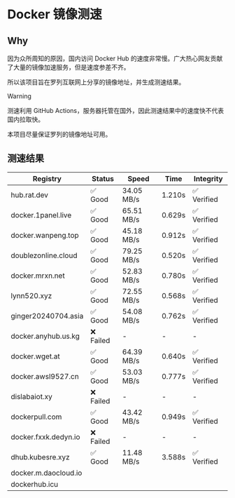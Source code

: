 # Docker 镜像测速

## Why

因为众所周知的原因，国内访问 Docker Hub 的速度非常慢。广大热心网友贡献了大量的镜像加速服务，但是速度参差不齐。


所以该项目旨在罗列互联网上分享的镜像地址，并生成测速结果。

> [!WARNING]
> 测速利用 GitHub Actions，服务器托管在国外，因此测速结果中的速度快不代表国内拉取快。
>

本项目尽量保证罗列的镜像地址可用。

## 测速结果

| Registry | Status | Speed | Time | Integrity |
|----------|--------|-------|------|-----------|
| hub.rat.dev | ✅ Good | 34.05 MB/s | 1.210s | ✅ Verified |
| docker.1panel.live | ✅ Good | 65.51 MB/s | 0.629s | ✅ Verified |
| docker.wanpeng.top | ✅ Good | 45.18 MB/s | 0.912s | ✅ Verified |
| doublezonline.cloud | ✅ Good | 79.25 MB/s | 0.520s | ✅ Verified |
| docker.mrxn.net | ✅ Good | 52.83 MB/s | 0.780s | ✅ Verified |
| lynn520.xyz | ✅ Good | 72.55 MB/s | 0.568s | ✅ Verified |
| ginger20240704.asia | ✅ Good | 54.08 MB/s | 0.762s | ✅ Verified |
| docker.anyhub.us.kg | ❌ Failed | - | - | - |
| docker.wget.at | ✅ Good | 64.39 MB/s | 0.640s | ✅ Verified |
| docker.awsl9527.cn | ✅ Good | 53.03 MB/s | 0.777s | ✅ Verified |
| dislabaiot.xy | ❌ Failed | - | - | - |
| dockerpull.com | ✅ Good | 43.42 MB/s | 0.949s | ✅ Verified |
| docker.fxxk.dedyn.io | ❌ Failed | - | - | - |
| dhub.kubesre.xyz | ✅ Good | 11.48 MB/s | 3.588s | ✅ Verified |
| docker.m.daocloud.io|  |  |  |  |
| dockerhub.icu|  |  |  |  |

